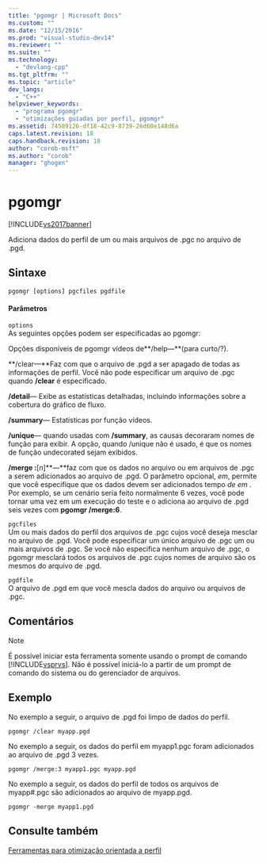 ```yaml
---
title: "pgomgr | Microsoft Docs"
ms.custom: ""
ms.date: "12/15/2016"
ms.prod: "visual-studio-dev14"
ms.reviewer: ""
ms.suite: ""
ms.technology: 
  - "devlang-cpp"
ms.tgt_pltfrm: ""
ms.topic: "article"
dev_langs: 
  - "C++"
helpviewer_keywords: 
  - "programa pgomgr"
  - "otimizações guiadas por perfil, pgomgr"
ms.assetid: 74589126-df18-42c9-8739-26d60e148d6a
caps.latest.revision: 18
caps.handback.revision: 18
author: "corob-msft"
ms.author: "corob"
manager: "ghogen"
---
```

# pgomgr
[!INCLUDE[vs2017banner](../../assembler/inline/includes/vs2017banner.md)]

Adiciona dados do perfil de um ou mais arquivos de .pgc no arquivo de .pgd.  
  
## Sintaxe  
  
```  
pgomgr [options] pgcfiles pgdfile  
```  
  
#### Parâmetros  
 `options`  
 As seguintes opções podem ser especificadas ao pgomgr:  
  
 Opções disponíveis de pgomgr vídeos de**\/help—**\(para curto\/?\).  
  
 **\/clear—**Faz com que o arquivo de .pgd a ser apagado de todas as informações de perfil.  Você não pode especificar um arquivo de .pgc quando **\/clear** é especificado.  
  
 **\/detail**— Exibe as estatísticas detalhadas, incluindo informações sobre a cobertura do gráfico de fluxo.  
  
 **\/summary**— Estatísticas por função vídeos.  
  
 **\/unique**— quando usadas com **\/summary**, as causas decoraram nomes de função para exibir.  A opção, quando \/unique não é usado, é que os nomes de função undecorated sejam exibidos.  
  
 **\/merge :**\[*n*\]**—**faz com que os dados no arquivo ou em arquivos de .pgc a serem adicionados ao arquivo de .pgd.  O parâmetro opcional, *em*, permite que você especifique que os dados devem ser adicionados tempo *de em* .  Por exemplo, se um cenário seria feito normalmente 6 vezes, você pode tornar uma vez em um execução do teste e o adiciona ao arquivo de .pgd seis vezes com **pgomgr \/merge:6**.  
  
 `pgcfiles`  
 Um ou mais dados do perfil dos arquivos de .pgc cujos você deseja mesclar no arquivo de .pgd.  Você pode especificar um único arquivo de .pgc um ou mais arquivos de .pgc.  Se você não especifica nenhum arquivo de .pgc, o pgomgr mesclará todos os arquivos de .pgc cujos nomes de arquivo são os mesmos do arquivo de .pgd.  
  
 `pgdfile`  
 O arquivo de .pgd em que você mescla dados do arquivo ou arquivos de .pgc.  
  
## Comentários  
  
> [!NOTE]
>  É possível iniciar esta ferramenta somente usando o prompt de comando [!INCLUDE[vsprvs](../../assembler/masm/includes/vsprvs_md.md)].  Não é possível iniciá\-lo a partir de um prompt de comando do sistema ou do gerenciador de arquivos.  
  
## Exemplo  
 No exemplo a seguir, o arquivo de .pgd foi limpo de dados do perfil.  
  
```  
pgomgr /clear myapp.pgd  
```  
  
 No exemplo a seguir, os dados do perfil em myapp1.pgc foram adicionados ao arquivo de .pgd 3 vezes.  
  
```  
pgomgr /merge:3 myapp1.pgc myapp.pgd  
```  
  
 No exemplo a seguir, os dados do perfil de todos os arquivos de myapp\#.pgc são adicionados ao arquivo de myapp.pgd.  
  
```  
pgomgr -merge myapp1.pgd  
```  
  
## Consulte também  
 [Ferramentas para otimização orientada a perfil](../../build/reference/tools-for-manual-profile-guided-optimization.md)